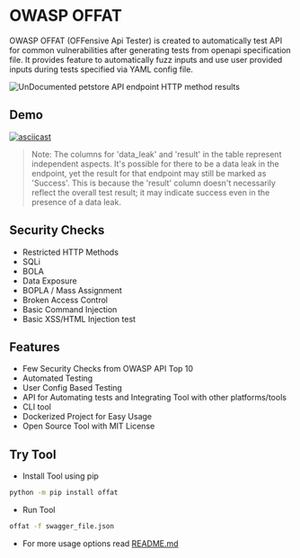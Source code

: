 # OWASP OFFAT

OWASP OFFAT (OFFensive Api Tester) is created to automatically test API for common vulnerabilities after generating tests from openapi specification file. It provides feature to automatically fuzz inputs and use user provided inputs during tests specified via YAML config file.

![UnDocumented petstore API endpoint HTTP method results](https://owasp.org/OFFAT/assets/images/tests/offat-v0.5.0.png)

## Demo

[![asciicast](https://asciinema.org/a/9MSwl7UafIVT3iJn13OcvWXeF.svg)](https://asciinema.org/a/9MSwl7UafIVT3iJn13OcvWXeF)

> Note: The columns for 'data_leak' and 'result' in the table represent independent aspects. It's possible for there to be a data leak in the endpoint, yet the result for that endpoint may still be marked as 'Success'. This is because the 'result' column doesn't necessarily reflect the overall test result; it may indicate success even in the presence of a data leak.

## Security Checks

-   Restricted HTTP Methods
-   SQLi
-   BOLA
-   Data Exposure
-   BOPLA / Mass Assignment
-   Broken Access Control
-   Basic Command Injection
-   Basic XSS/HTML Injection test

## Features

-   Few Security Checks from OWASP API Top 10
-   Automated Testing
-   User Config Based Testing
-   API for Automating tests and Integrating Tool with other platforms/tools
-   CLI tool
-   Dockerized Project for Easy Usage
-   Open Source Tool with MIT License

## Try Tool

-   Install Tool using pip

```bash
python -m pip install offat
```

-   Run Tool

```bash
offat -f swagger_file.json
```

-   For more usage options read [README.md](https://github.com/OWASP/OFFAT/blob/main/src/README.md)
